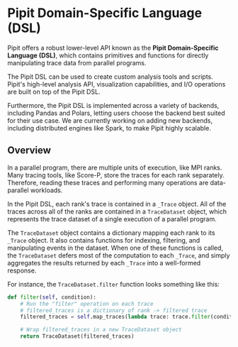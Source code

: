 # Pipit Domain-Specific Language (DSL)

Pipit offers a robust lower-level API known as the **Pipit Domain-Specific Language (DSL)**, which contains primitives and functions for directly manipulating trace data from parallel programs.

The Pipit DSL can be used to create custom analysis tools and scripts. Pipit's high-level analysis API, visualization capabilities, and I/O operations are built on top of the Pipit DSL.

Furthermore, the Pipit DSL is implemented across a variety of backends, including Pandas and Polars, letting users choose the backend best suited for their use case. We are currently working on adding new backends, including distributed engines like Spark, to make Pipit highly scalable.

## Overview

In a parallel program, there are multiple units of execution, like MPI ranks. Many tracing tools, like Score-P, store the traces for each rank separately. Therefore, reading these traces and performing many operations are data-parallel workloads.

In the Pipit DSL, each rank's trace is contained in a `_Trace` object. All of the traces across all of the ranks are contained in a `TraceDataset` object, which represents the trace dataset of a single execution of a parallel program.

The `TraceDataset` object contains a dictionary mapping each rank to its `_Trace` object. It also contains functions for indexing, filtering, and manipulating events in the dataset. When one of these functions is called, the `TraceDataset` defers most of the computation to each `_Trace`, and simply aggregates the results returned by each `_Trace` into a well-formed response.

For instance, the `TraceDataset.filter` function looks something like this:

```python
def filter(self, condition):
    # Run the "filter" operation on each trace
    # filtered_traces is a dictionary of rank -> filtered trace
    filtered_traces = self.map_traces(lambda trace: trace.filter(condition))

    # Wrap filtered_traces in a new TraceDataset object
    return TraceDataset(filtered_traces)
```